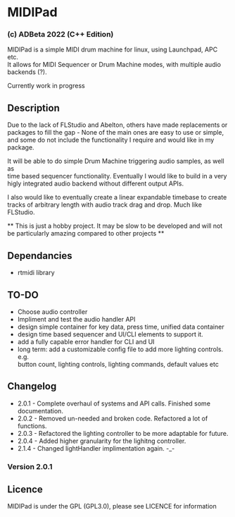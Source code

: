 # MIDIPad 
### (c) ADBeta 2022 (C++ Edition)
MIDIPad is a simple MIDI drum machine for linux, using Launchpad, APC etc.  
It allows for MIDI Sequencer or Drum Machine modes, with multiple audio   
backends (?).  

Currently work in progress  

## Description
Due to the lack of FLStudio and Abelton, others have made replacements or  
packages to fill the gap - None of the main ones are easy to use or simple,  
and some do not include the functionality I require and would like in my  
package.  

It will be able to do simple Drum Machine triggering audio samples, as well as  
time based sequencer functionality. Eventually I would like to build in a very  
higly integrated audio backend without different output APIs.  

I also would like to eventually create a linear expandable timebase to create  
tracks of arbitrary length with audio track drag and drop. Much like FLStudio.  

** This is just a hobby project. It may be slow to be developed and will not  
be particularly amazing compared to other projects **  

## Dependancies
* rtmidi library  

## TO-DO 
* Choose audio controller  
* Impliment and test the audio handler API  
* design simple container for key  data, press time, unified data container  
* design time based sequencer and UI/CLI elements to support it.  
* add a fully capable error handler for CLI and UI  
* long term: add a customizable config file to add more lighting controls. e.g.  
button count, lighting controls, lighting commands, default values etc  

## Changelog
* 2.0.1 - Complete overhaul of systems and API calls. Finished some documentation.  
* 2.0.2 - Removed un-needed and broken code. Refactored a lot of functions.  
* 2.0.3 - Refactored the lighting controller to be more adaptable for future.  
* 2.0.4 - Added higher granularity for the lighitng controller.  
* 2.1.4 - Changed lightHandler implimentation again. -_-  

### Version 2.0.1

## Licence
MIDIPad is under the GPL (GPL3.0), please see LICENCE for information
